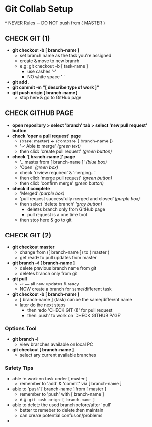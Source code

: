 # Git Collab Setup

^ NEVER Rules
-- DO NOT push from ( MASTER )

## CHECK GIT (1)

- **git checkout -b [ branch-name ]**
    - set branch name as the task you're assigned
    - create & move to new branch
    - e.g: git checkout -b [ task-name ]
        - use dashes '-'
        - NO white space ' '
- **git add .**
- **git commit -m "[ describe type of work ]"**
- **git push origin [ branch-name ]**
    - stop here & go to GitHub page


## CHECK GITHUB PAGE

- **open repository > select 'branch' tab > select 'new pull request' button**
- **check 'open a pull request' page**
	- (base: master) ← (compare: [ branch-name ])
	- '✓ Able to merge' _(green text)_
	- then click 'create pull request' _(green button)_
- **check '[ branch-name ]' page**
	- '...master from [ branch-name ]' _(blue box)_
	- 'Open' _(green box)_
	- check 'review required' & 'merging...'
	- then click 'merge pull request' _(green button)_
	- then click 'confirm merge' _(green button)_
- **check if complete**
	- 'Merged' _(purple box)_
	- 'pull request successfully merged and closed' _(purple box)_
	- then select 'delete branch' _(gray button)_
		- deletes branch only from GitHub page
		- pull request is a one time tool
    - then stop here & go to git


## CHECK GIT (2)

- **git checkout master**
    - change from ([ branch-name ]) to ( master )
    - get ready to pull updates from master
- **git branch -d [ branch-name ]**
    - delete previous branch name from git
    - deletes branch only from git
- **git pull**
    - ✓ — all new updates & ready
    - NOW create a branch for same/different task
- **git checkout -b [ branch-name ]**
    - [ branch-name ] (task) can be the same/different name
    - later do the next steps
        - then redo 'CHECK GIT (1)' for pull request
        - then 'push' to work on 'CHECK GITHUB PAGE'



### Options Tool
- **git branch -l**
    - view branches available on local PC
- **git checkout [ branch-name ]**
    - select any current available branches

### Safety Tips
- able to work on task under [ master ]
    - remember to 'add' & 'commit' via [ branch-name ]
- able to 'push' [ branch-name ] from [ master ]
    - remember to 'push' with [ branch-name ]
    - e.g: `git push orign [ branch-name ]`
- able to delete the used branch before/after 'pull'
    - better to remeber to delete then maintain
    - can create potential confusion/problems
-